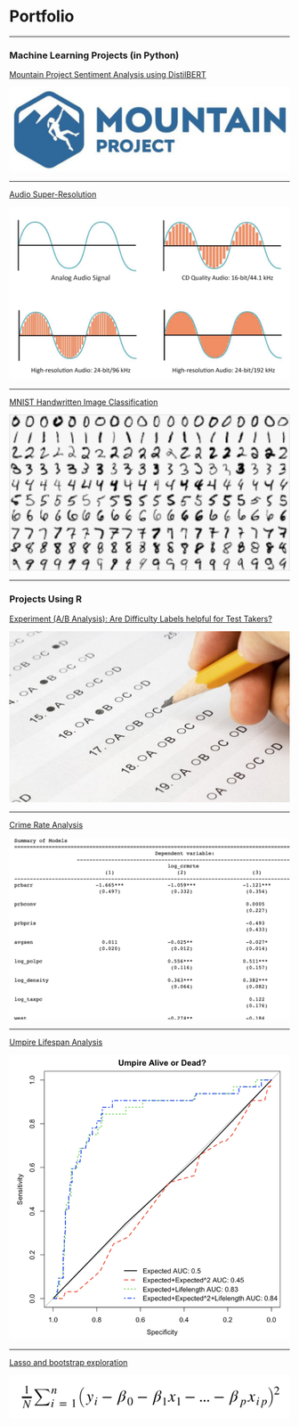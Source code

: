 # Portfolio

---

### Machine Learning Projects (in Python)

[Mountain Project Sentiment Analysis using DistilBERT](/Machine_Learning/mp/mountain_project.md)

<img src="images/MP.png?raw=true">

---

[Audio Super-Resolution](/Machine_Learning/DeciBull/summary.md)

<img src="/Machine_Learning/DeciBull/waves.png?raw=true">

---

[MNIST Handwritten Image Classification](/Machine_Learning/MNIST_ML/MNIST_ML.md)

<img src="images/MNIST.png?raw=true"/>

---


### Projects Using R

[Experiment (A/B Analysis): Are Difficulty Labels helpful for Test Takers?](R/survey/deng_degner_heck_final.Rmd)

<img src="images/test.png?raw=true">

---
[Crime Rate Analysis](/R/Crime_Rate_group_lab/Crime_Rate_group_lab.md)

<img src="images/crime.png?raw=true"/>


---
[Umpire Lifespan Analysis](/R/Umpire_Lifespan/Umpire_Lifespan.md)

<img src="images/umpire.png?raw=true"/>


---
[Lasso and bootstrap exploration](/R/Lasso_Example/Model_Selection_boot_lasso.md)

<img src="images/lasso.png?raw=true"/>


